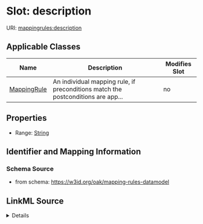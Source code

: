# Slot: description

URI: [mappingrules:description](https://w3id.org/oak/mapping-rules-datamodel/description)



<!-- no inheritance hierarchy -->




## Applicable Classes

| Name | Description | Modifies Slot |
| --- | --- | --- |
[MappingRule](MappingRule.md) | An individual mapping rule, if preconditions match the postconditions are app... |  no  |







## Properties

* Range: [String](String.md)





## Identifier and Mapping Information







### Schema Source


* from schema: https://w3id.org/oak/mapping-rules-datamodel




## LinkML Source

<details>
```yaml
name: description
from_schema: https://w3id.org/oak/mapping-rules-datamodel
rank: 1000
alias: description
owner: MappingRule
domain_of:
- MappingRule
range: string

```
</details>